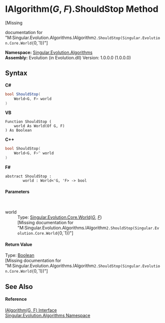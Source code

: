 # IAlgorithm(*G*, *F*).ShouldStop Method 
 

\[Missing <summary> documentation for "M:Singular.Evolution.Algorithms.IAlgorithm`2.ShouldStop(Singular.Evolution.Core.World{`0,`1})"\]

**Namespace:**&nbsp;<a href="abe06fa4-bd7d-97b9-28d0-1b08952971eb">Singular.Evolution.Algorithms</a><br />**Assembly:**&nbsp;Evolution (in Evolution.dll) Version: 1.0.0.0 (1.0.0.0)

## Syntax

**C#**<br />
``` C#
bool ShouldStop(
	World<G, F> world
)
```

**VB**<br />
``` VB
Function ShouldStop ( 
	world As World(Of G, F)
) As Boolean
```

**C++**<br />
``` C++
bool ShouldStop(
	World<G, F>^ world
)
```

**F#**<br />
``` F#
abstract ShouldStop : 
        world : World<'G, 'F> -> bool 

```


#### Parameters
&nbsp;<dl><dt>world</dt><dd>Type: <a href="4f23c10d-618f-6deb-e2f3-d366fcee378d">Singular.Evolution.Core.World</a>(<a href="380c8195-f6a4-2ccc-b3f9-d1d7cfbbba9e">*G*</a>, <a href="380c8195-f6a4-2ccc-b3f9-d1d7cfbbba9e">*F*</a>)<br />\[Missing <param name="world"/> documentation for "M:Singular.Evolution.Algorithms.IAlgorithm`2.ShouldStop(Singular.Evolution.Core.World{`0,`1})"\]</dd></dl>

#### Return Value
Type: <a href="http://msdn2.microsoft.com/en-us/library/a28wyd50" target="_blank">Boolean</a><br />\[Missing <returns> documentation for "M:Singular.Evolution.Algorithms.IAlgorithm`2.ShouldStop(Singular.Evolution.Core.World{`0,`1})"\]

## See Also


#### Reference
<a href="380c8195-f6a4-2ccc-b3f9-d1d7cfbbba9e">IAlgorithm(G, F) Interface</a><br /><a href="abe06fa4-bd7d-97b9-28d0-1b08952971eb">Singular.Evolution.Algorithms Namespace</a><br />